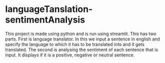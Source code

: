 # languageTanslation-sentimentAnalysis
This project is made using python and is run using streamlit. This has two parts.
First is language translator. In this we input a sentence in english and specify the language to which it has to be translated into and it gets translated.
The second is analysing the sentiment of each sentence that is input. It displays if it is a positive, negative or neutral sentence.
